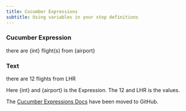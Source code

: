 ```yaml
---
title: Cucumber Expressions
subtitle: Using variables in your step definitions
---
```

### Cucumber Expression
there are {int} flight(s) from {airport}

### Text
there are 12 flights from LHR

Here {int} and {airport} is the Expression. The 12 and LHR is the values.

The [Cucumber Expressions Docs](https://github.com/cucumber/cucumber-expressions#readme)
have been moved to GitHub.
